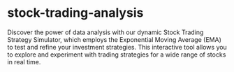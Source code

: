 # stock-trading-analysis
Discover the power of data analysis with our dynamic Stock Trading Strategy Simulator, which employs the Exponential Moving Average (EMA) to test and refine your investment strategies. This interactive tool allows you to explore and experiment with trading strategies for a wide range of stocks in real time.
